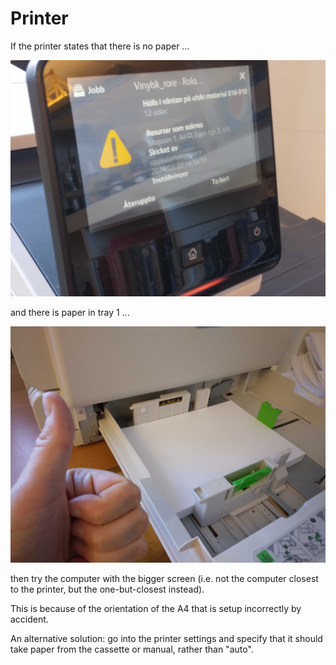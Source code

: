 # Printer

If the printer states that there is no paper ...

![The printer states that there is no paper](no_paper.jpg)

and there is paper in tray 1 ...

![There is paper ins tray 1](paper_is_there.jpg)

then try the computer with the bigger screen (i.e. not the computer closest to the printer, but the one-but-closest instead).

This is because of the orientation of the A4 that is setup incorrectly by accident.

An alternative solution: go into the printer settings and specify that it should take paper from the cassette or manual, rather than "auto".


